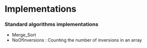 # Implementations
### Standard algorithms implementations ###
* Merge_Sort
* NoOfInversions : Counting the number of inversions in an array
 
